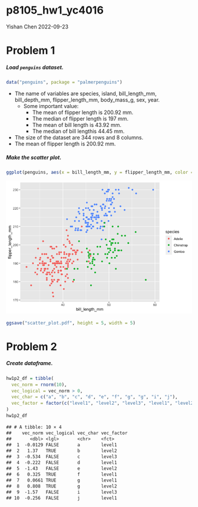 p8105_hw1_yc4016
================
Yishan Chen
2022-09-23

# Problem 1

##### Load `penguins` dataset.

``` r
data("penguins", package = "palmerpenguins")
```

-   The name of variables are species, island, bill_length_mm,
    bill_depth_mm, flipper_length_mm, body_mass_g, sex, year.
    -   Some important value:
        -   The mean of flipper length is 200.92 mm.
        -   The median of flipper length is 197 mm.
        -   The mean of bill length is 43.92 mm.
        -   The median of bill lengthis 44.45 mm.
-   The size of the dataset are 344 rows and 8 columns.
-   The mean of flipper length is 200.92 mm.

##### Make the scatter plot.

``` r
ggplot(penguins, aes(x = bill_length_mm, y = flipper_length_mm, color = species)) + geom_point()
```

![](p8105_hw1_yc4016_files/figure-gfm/scatter_plot-1.png)<!-- -->

``` r
ggsave("scatter_plot.pdf", height = 5, width = 5)
```

# Problem 2

##### Create dataframe.

``` r
hw1p2_df = tibble(
  vec_norm = rnorm(10),
  vec_logical = vec_norm > 0,
  vec_char = c("a", "b", "c", "d", "e", "f", "g", "g", "i", "j"),
  vec_factor = factor(c("level1", "level2", "level3", "level1", "level2", "level1", "level1", "level2", "level3", "level1"))
)
hw1p2_df
```

    ## # A tibble: 10 × 4
    ##    vec_norm vec_logical vec_char vec_factor
    ##       <dbl> <lgl>       <chr>    <fct>     
    ##  1  -0.0129 FALSE       a        level1    
    ##  2   1.37   TRUE        b        level2    
    ##  3  -0.534  FALSE       c        level3    
    ##  4  -0.222  FALSE       d        level1    
    ##  5  -1.43   FALSE       e        level2    
    ##  6   0.325  TRUE        f        level1    
    ##  7   0.0661 TRUE        g        level1    
    ##  8   0.808  TRUE        g        level2    
    ##  9  -1.57   FALSE       i        level3    
    ## 10  -0.256  FALSE       j        level1
